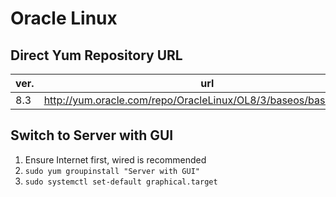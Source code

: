 # Oracle Linux

## Direct Yum Repository URL
| ver. | url |
| ---- | --- |
| 8.3 | http://yum.oracle.com/repo/OracleLinux/OL8/3/baseos/base/x86_64 |

## Switch to Server with GUI
1. Ensure Internet first, wired is recommended
1. `sudo yum groupinstall "Server with GUI"`
1. `sudo systemctl set-default graphical.target`

